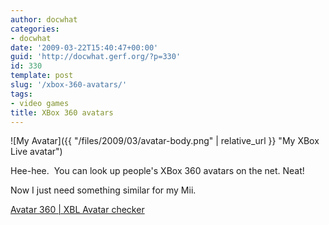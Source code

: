 ```yaml
---
author: docwhat
categories:
- docwhat
date: '2009-03-22T15:40:47+00:00'
guid: 'http://docwhat.gerf.org/?p=330'
id: 330
template: post
slug: '/xbox-360-avatars/'
tags:
- video games
title: XBox 360 avatars
---
```


![My
Avatar]({{ "/files/2009/03/avatar-body.png" | relative_url }}  "My XBox Live avatar")

Hee-hee.  You can look up people's XBox 360 avatars on the net. Neat!

Now I just need something similar for my Mii.

[Avatar 360 | XBL Avatar
checker](http://mundorare.com/games/avatar-360/xbl-avatar-checker?gt=thedoctorwhat&v=)
